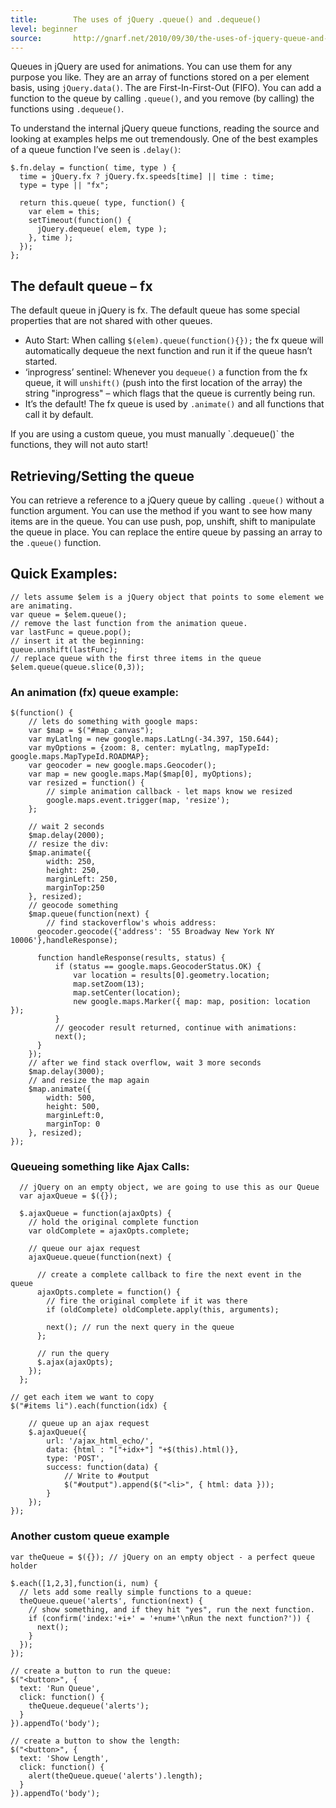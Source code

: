 ```yaml
---
title:        The uses of jQuery .queue() and .dequeue()
level: beginner
source:       http://gnarf.net/2010/09/30/the-uses-of-jquery-queue-and-dequeue/
---
```


Queues in jQuery are used for animations. You can use them for any purpose you
like. They are an array of functions stored on a per element basis, using
`jQuery.data()`. The are First-In-First-Out (FIFO). You can add a function to the
queue by calling `.queue()`, and you remove (by calling) the functions using
`.dequeue()`.

To understand the internal jQuery queue functions, reading the source and
looking at examples helps me out tremendously. One of the best examples of a
queue function I’ve seen is `.delay()`:

```
$.fn.delay = function( time, type ) {
  time = jQuery.fx ? jQuery.fx.speeds[time] || time : time;
  type = type || "fx";

  return this.queue( type, function() {
    var elem = this;
    setTimeout(function() {
      jQuery.dequeue( elem, type );
    }, time );
  });
};
```

## The default queue – fx

The default queue in jQuery is fx. The default queue has some special
properties that are not shared with other queues.

- Auto Start: When calling `$(elem).queue(function(){});` the fx queue will
  automatically dequeue the next function and run it if the queue hasn’t
  started.
- ‘inprogress’ sentinel: Whenever you `dequeue()` a function from the fx queue,
  it will `unshift()` (push into the first location of the array) the string
  "inprogress" – which flags that the queue is currently being run.
- It’s the default! The fx queue is used by `.animate()` and all functions that
  call it by default.

<div class="note">
If you are using a custom queue, you must manually `.dequeue()` the functions, they will not auto start!
</div>

## Retrieving/Setting the queue

You can retrieve a reference to a jQuery queue by calling `.queue()` without a
function argument. You can use the method if you want to see how many items are
in the queue. You can use push, pop, unshift, shift to manipulate the queue in
place. You can replace the entire queue by passing an array to the `.queue()`
function.

## Quick Examples:

```
// lets assume $elem is a jQuery object that points to some element we are animating.
var queue = $elem.queue();
// remove the last function from the animation queue.
var lastFunc = queue.pop();
// insert it at the beginning:    
queue.unshift(lastFunc);
// replace queue with the first three items in the queue
$elem.queue(queue.slice(0,3));
```

### An animation (fx) queue example:

```
$(function() {
    // lets do something with google maps:
    var $map = $("#map_canvas");
    var myLatlng = new google.maps.LatLng(-34.397, 150.644);
    var myOptions = {zoom: 8, center: myLatlng, mapTypeId: google.maps.MapTypeId.ROADMAP};
    var geocoder = new google.maps.Geocoder();
    var map = new google.maps.Map($map[0], myOptions);
    var resized = function() {
        // simple animation callback - let maps know we resized
        google.maps.event.trigger(map, 'resize');
    };

    // wait 2 seconds
    $map.delay(2000);
    // resize the div:
    $map.animate({
        width: 250,
        height: 250,
        marginLeft: 250,
        marginTop:250
    }, resized);
    // geocode something
    $map.queue(function(next) {
        // find stackoverflow's whois address:
      geocoder.geocode({'address': '55 Broadway New York NY 10006'},handleResponse);

      function handleResponse(results, status) {
          if (status == google.maps.GeocoderStatus.OK) {
              var location = results[0].geometry.location;
              map.setZoom(13);
              map.setCenter(location);
              new google.maps.Marker({ map: map, position: location });
          }
          // geocoder result returned, continue with animations:
          next();
      }
    });
    // after we find stack overflow, wait 3 more seconds
    $map.delay(3000);
    // and resize the map again
    $map.animate({
        width: 500,
        height: 500,
        marginLeft:0,
        marginTop: 0
    }, resized);
});
```

### Queueing something like Ajax Calls:

```
  // jQuery on an empty object, we are going to use this as our Queue
  var ajaxQueue = $({});

  $.ajaxQueue = function(ajaxOpts) {
    // hold the original complete function
    var oldComplete = ajaxOpts.complete;

    // queue our ajax request
    ajaxQueue.queue(function(next) {

      // create a complete callback to fire the next event in the queue
      ajaxOpts.complete = function() {
        // fire the original complete if it was there
        if (oldComplete) oldComplete.apply(this, arguments);

        next(); // run the next query in the queue
      };

      // run the query
      $.ajax(ajaxOpts);
    });
  };

// get each item we want to copy
$("#items li").each(function(idx) {

    // queue up an ajax request
    $.ajaxQueue({
        url: '/ajax_html_echo/',
        data: {html : "["+idx+"] "+$(this).html()},
        type: 'POST',
        success: function(data) {
            // Write to #output
            $("#output").append($("<li>", { html: data }));
        }
    });
});
```

### Another custom queue example

```
var theQueue = $({}); // jQuery on an empty object - a perfect queue holder

$.each([1,2,3],function(i, num) {
  // lets add some really simple functions to a queue:
  theQueue.queue('alerts', function(next) {
    // show something, and if they hit "yes", run the next function.
    if (confirm('index:'+i+' = '+num+'\nRun the next function?')) {
      next();
    }
  });
});

// create a button to run the queue:
$("<button>", {
  text: 'Run Queue',
  click: function() {
    theQueue.dequeue('alerts');
  }
}).appendTo('body');

// create a button to show the length:
$("<button>", {
  text: 'Show Length',
  click: function() {
    alert(theQueue.queue('alerts').length);
  }
}).appendTo('body');
```
